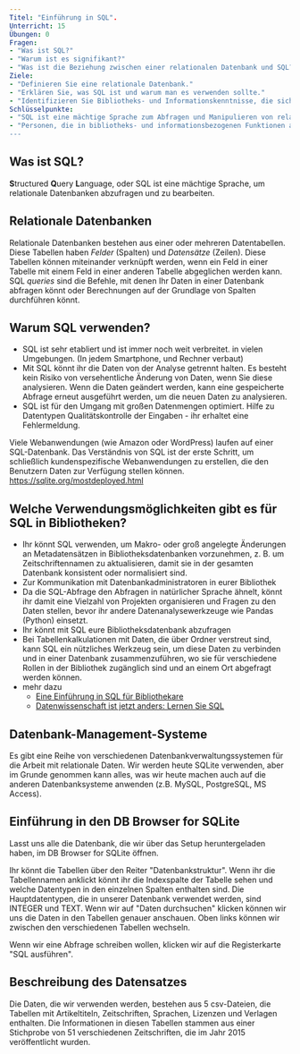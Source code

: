 ```yaml
---
Titel: "Einführung in SQL".
Unterricht: 15
Übungen: 0
Fragen:
- "Was ist SQL?"
- "Warum ist es signifikant?"
- "Was ist die Beziehung zwischen einer relationalen Datenbank und SQL?"
Ziele:
- "Definieren Sie eine relationale Datenbank."
- "Erklären Sie, was SQL ist und warum man es verwenden sollte."
- "Identifizieren Sie Bibliotheks- und Informationskenntnisse, die sich auf die Verwendung von SQL beziehen".
Schlüsselpunkte:
- "SQL ist eine mächtige Sprache zum Abfragen und Manipulieren von relationalen Datenbanken".
- "Personen, die in bibliotheks- und informationsbezogenen Funktionen arbeiten, verfügen über Fähigkeiten, die es ihnen ermöglichen, SQL zum Organisieren von und Zugreifen auf Daten zu verwenden.
---
```


## Was ist SQL?

**S**tructured **Q**uery **L**anguage, oder SQL ist eine mächtige Sprache, um
relationale Datenbanken abzufragen und zu bearbeiten. 

## Relationale Datenbanken

Relationale Datenbanken bestehen aus einer oder mehreren Datentabellen. Diese Tabellen haben
_Felder_ (Spalten) und _Datensätze_ (Zeilen). Diese Tabellen können
miteinander verknüpft werden, wenn ein Feld in einer Tabelle mit einem Feld in einer anderen Tabelle abgeglichen werden kann. 
SQL _queries_ sind die Befehle, mit denen Ihr Daten in einer Datenbank abfragen könnt oder
Berechnungen auf der Grundlage von Spalten durchführen könnt.

## Warum SQL verwenden?

- SQL ist sehr etabliert und ist immer noch weit verbreitet. in vielen Umgebungen. (In jedem Smartphone, und Rechner verbaut)
- Mit SQL könnt ihr die Daten von der Analyse getrennt halten. Es besteht kein Risiko von 
versehentliche Änderung von Daten, wenn Sie diese analysieren. Wenn die Daten geändert werden, 
kann eine gespeicherte Abfrage erneut ausgeführt werden, um die neuen Daten zu analysieren.
- SQL ist für den Umgang mit großen Datenmengen optimiert. Hilfe zu Datentypen 
Qualitätskontrolle der Eingaben - ihr erhaltet eine Fehlermeldung.

Viele Webanwendungen (wie Amazon oder WordPress) laufen auf einer SQL-Datenbank. Das Verständnis von SQL ist der erste Schritt, um schließlich kundenspezifische Webanwendungen zu erstellen, die den Benutzern Daten zur Verfügung stellen können. https://sqlite.org/mostdeployed.html

## Welche Verwendungsmöglichkeiten gibt es für SQL in Bibliotheken?
 - Ihr könnt SQL verwenden, um Makro- oder groß angelegte Änderungen an Metadatensätzen in Bibliotheksdatenbanken vorzunehmen, z. B. um Zeitschriftennamen zu aktualisieren, damit sie in der gesamten Datenbank konsistent oder normalisiert sind.
- Zur Kommunikation mit Datenbankadministratoren in eurer Bibliothek
- Da die SQL-Abfrage den Abfragen in natürlicher Sprache ähnelt, könnt ihr damit eine Vielzahl von Projekten organisieren und Fragen zu den Daten stellen, bevor ihr andere Datenanalysewerkzeuge wie Pandas (Python) einsetzt.
- Ihr könnt mit SQL eure Bibliotheksdatenbank abzufragen 
- Bei Tabellenkalkulationen mit Daten, die über Ordner verstreut sind, kann SQL ein nützliches Werkzeug sein, um diese Daten zu verbinden und in einer Datenbank zusammenzuführen, wo sie für verschiedene Rollen in der Bibliothek zugänglich sind und an einem Ort abgefragt werden können.
- mehr dazu
  - [Eine Einführung in SQL für Bibliothekare](http://ruthtillman.com/an-introduction-to-sql-for-librarians/)
  - [Datenwissenschaft ist jetzt anders: Lernen Sie SQL](https://veekaybee.github.io/2019/02/13/data-science-is-different/)

## Datenbank-Management-Systeme

Es gibt eine Reihe von verschiedenen Datenbankverwaltungssystemen für die Arbeit mit
relationale Daten. Wir werden heute SQLite verwenden, aber im Grunde genommen kann alles, was wir
heute machen auch auf die anderen Datenbanksysteme anwenden (z.B. MySQL,
PostgreSQL, MS Access). 

## Einführung in den DB Browser for SQLite

Lasst uns alle die Datenbank, die wir über das Setup heruntergeladen haben, im DB Browser for SQLite öffnen.

Ihr könnt die Tabellen über den Reiter "Datenbankstruktur". Wenn ihr die Tabellennamen anklickt könnt ihr die Indexspalte der Tabelle sehen und welche Datentypen in den einzelnen Spalten enthalten sind. Die Hauptdatentypen, die in unserer Datenbank verwendet werden, sind INTEGER und TEXT. Wenn wir auf "Daten durchsuchen" klicken können wir uns die Daten in den Tabellen genauer anschauen. Oben links können wir zwischen den verschiedenen Tabellen wechseln.

Wenn wir eine Abfrage schreiben wollen, klicken wir auf die Registerkarte "SQL ausführen".

## Beschreibung des Datensatzes

Die Daten, die wir verwenden werden, bestehen aus 5 csv-Dateien, die Tabellen mit Artikeltiteln, Zeitschriften, Sprachen, Lizenzen und Verlagen enthalten. Die Informationen in diesen Tabellen stammen aus einer Stichprobe von 51 verschiedenen Zeitschriften, die im Jahr 2015 veröffentlicht wurden.

 
